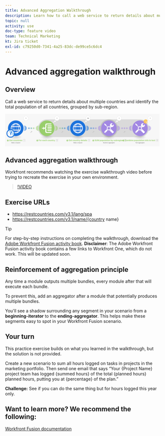 ```yaml
---
title: Advanced Aggregation Walkthrough
description: Learn how to call a web service to return details about multiple countries and identify population, grouped by sub-region, all in [!DNL Adobe Workfront Fusion].
topic: null
activity: use
doc-type: feature video
team: Technical Marketing
kt: Jira ticket
exl-id: c79250d0-7341-4a25-83dc-de99ce5c6dc4
---
```

# Advanced aggregation walkthrough

## Overview

Call a web service to return details about multiple countries and identify the total population of all countries, grouped by sub-region.

![An image of the Fusion scenario](assets/iteration-and-aggregation-3.png)

## Advanced aggregation walkthrough

Workfront recommends watching the exercise walkthrough video before trying to recreate the exercise in your own environment.

>[!VIDEO](https://video.tv.adobe.com/v/335281/?quality=12)

## Exercise URLs

* https://restcountries.com/v3.1/lang/spa
* https://restcountries.com/v3.1/name/{country name}

>[!TIP]
>
>For step-by-step instructions on completing the walkthrough, download the [Adobe Workfront Fusion activity book](/help/assets/adobe-workfront-fusion-activity-book.pdf). **Disclaimer**: The Adobe Workfront Fusion activity book contains a few links to Workfront One, which do not work. This will be updated soon.

## Reinforcement of aggregation principle

Any time a module outputs multiple bundles, every module after that will execute each bundle.

To prevent this, add an aggregator after a module that potentially produces multiple bundles.

You'll see a shadow surrounding any segment in your scenario from a **beginning-iterator** to the **ending-aggregator**. This helps make these segments easy to spot in your Workfront Fusion scenario.

## Your turn

This practice exercise builds on what you learned in the walkthrough, but the solution is not provided.

Create a new scenario to sum all hours logged on tasks in projects in the marketing portfolio. Then send one email that says “Your {Project Name} project team has logged {summed hours} of the total {planned hours} planned hours, putting you at {percentage} of the plan.”

**Challenge:** See if you can do the same thing but for hours logged this year only.

## Want to learn more? We recommend the following:

[Workfront Fusion documentation](https://experienceleague.adobe.com/docs/workfront/using/adobe-workfront-fusion/workfront-fusion-2.html?lang=en)
